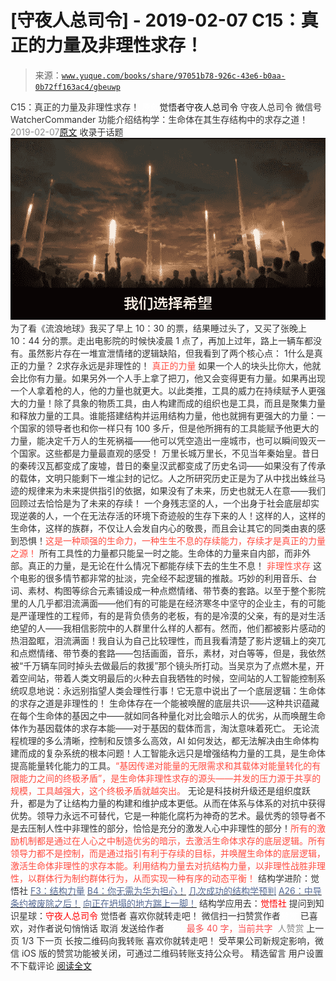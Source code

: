 # [守夜人总司令] - 2019-02-07 C15：真正的力量及非理性求存！

> 来源：[`www.yuque.com/books/share/97051b78-926c-43e6-b0aa-0b72ff163ac4/gbeuwp`](https://www.yuque.com/books/share/97051b78-926c-43e6-b0aa-0b72ff163ac4/gbeuwp)

<ne-p id="520f42f3293818f927861ebbd5b15da4_p_0" data-lake-id="520f42f3293818f927861ebbd5b15da4_p_0"><ne-text id="ue7b3828d" style="color: rgb(51, 51, 51);">C15：真正的力量及非理性求存！</ne-text></ne-p> <ne-p id="52872c31f0c09dcb88d65d69225aec21" data-lake-id="52872c31f0c09dcb88d65d69225aec21"><ne-text id="u7762fd61" ne-fontsize="12" style="color: rgb(255, 255, 255);">原创</ne-text><ne-text id="u6070075c" ne-fontsize="14">觉悟者</ne-text><ne-text id="ue4373b00" ne-fontsize="14">守夜人总司令</ne-text></ne-p> <ne-p id="53ba7129ff7ea8fe889c138982d53c65" data-lake-id="53ba7129ff7ea8fe889c138982d53c65"><ne-text id="ub9475a15" ne-fontsize="14" ne-bold="true" style="color: rgb(51, 51, 51);">守夜人总司令</ne-text></ne-p> <ne-p id="0a4b7d9b04300669933cc00808f9ad42" data-lake-id="0a4b7d9b04300669933cc00808f9ad42"><ne-text id="uc59dc722" ne-fontsize="14" style="color: rgb(51, 51, 51);">微信号</ne-text><ne-text id="u1f226cb3" ne-fontsize="14" style="color: rgb(51, 51, 51);">WatcherCommander</ne-text></ne-p> <ne-p id="a875de3d62613811b6245ac2ff356735" data-lake-id="a875de3d62613811b6245ac2ff356735"><ne-text id="u46efd6ee" ne-fontsize="14" style="color: rgb(51, 51, 51);">功能介绍</ne-text><ne-text id="ue7470c47" ne-fontsize="14" style="color: rgb(51, 51, 51);">结构学：生命体在其生存结构中的求存之道！</ne-text></ne-p> <ne-p id="e328f675a32d575e16cc3bad22b96048" data-lake-id="e328f675a32d575e16cc3bad22b96048"><ne-text id="ud1358c92" style="color: rgb(140, 140, 140);">2019-02-07</ne-text>[<ne-text id="u8c3858ef" ne-fontsize="14">原文</ne-text>](https://mp.weixin.qq.com/s?__biz=MzAxNDk1NjI2Mw==&mid=2247484284&idx=1&sn=61a563a70fd5f39ba955a07f47f6d2f8&chksm=9b8a20f4acfda9e295184b0e990ebd790f71d19a25b88d9a238b777934322c96c4ff70749982&scene=27#wechat_redirect&cpage=409)</ne-p> <ne-p id="a7d40c5bfba7b80093984778fa21696a" data-lake-id="a7d40c5bfba7b80093984778fa21696a"><ne-text id="u42ac15ef" style="color: rgb(51, 51, 51);">收录于话题</ne-text></ne-p> <ne-p id="ddc19c82aea5b0eef235b4bc71758897" data-lake-id="ddc19c82aea5b0eef235b4bc71758897" ne-alignment="center"><ne-card data-card-name="image" data-card-type="inline" id="vnJsk" data-event-boundary="card" style="color: rgb(51, 51, 51);">![](img/b412d452b64315b2c61a7cf33fa67e17.png)  <ne-p id="ce564ed4f520f7035dca7a10ee4ca2de" data-lake-id="ce564ed4f520f7035dca7a10ee4ca2de"><ne-text id="ub9dcc879" style="color: rgb(51, 51, 51);">为了看《流浪地球》我买了早上 10：30 的票，结果睡过头了，又买了张晚上 10：44 分的票。走出电影院的时候快凌晨 1 点了，再加上过年，路上一辆车都没有。虽然影片存在一堆宣泄情绪的逻辑缺陷，但我看到了两个核心点：</ne-text></ne-p> <ne-oli><ne-oli-i>1</ne-oli-i><ne-oli-c class="ne-oli-content" id="b7901d4794037c8aeb4bcaba60fd3e92" data-lake-id="b7901d4794037c8aeb4bcaba60fd3e92"><ne-text id="ue059f85c" ne-bold="true" style="color: rgb(51, 51, 51);">什么是真正的力量？</ne-text></ne-oli-c></ne-oli> <ne-oli><ne-oli-i>2</ne-oli-i><ne-oli-c class="ne-oli-content" id="12387d3edf08d2a3961e9cfe34fe9754" data-lake-id="12387d3edf08d2a3961e9cfe34fe9754"><ne-text id="u7ee11274" ne-bold="true" style="color: rgb(51, 51, 51);">求存永远是非理性的！</ne-text></ne-oli-c></ne-oli> <ne-p id="c56187ebcee7055a9ba38a9daf7dfd84" data-lake-id="c56187ebcee7055a9ba38a9daf7dfd84"><ne-text id="u8fcb89f3" ne-bold="true" style="color: rgb(255, 76, 65);">真正的力量</ne-text></ne-p> <ne-p id="381347825ae7c41d0ca4280059edb4a5" data-lake-id="381347825ae7c41d0ca4280059edb4a5"><ne-text id="u931d871d" style="color: rgb(51, 51, 51);">如果一个人的块头比你大，他就会比你有力量。如果另外一个人手上拿了把刀，他又会变得更有力量。如果再出现一个人拿着枪的人，他的力量也就更大。以此类推，工具的威力在持续赋予人更强大的力量！除了具象的物质工具，由人构建而成的组织也是工具，而且是聚集力量和释放力量的工具。谁能搭建结构并运用结构力量，他也就拥有更强大的力量：一个国家的领导者也和你一样只有 100 多斤，但是他所拥有的工具能赋予他更大的力量，能决定千万人的生死祸福——他可以凭空造出一座城市，也可以瞬间毁灭一个国家。这些都是力量最直观的感受！</ne-text></ne-p> <ne-p id="fff03e05fe2a19282ae38015d119f2ac" data-lake-id="fff03e05fe2a19282ae38015d119f2ac"><ne-text id="ufc4643b1" style="color: rgb(51, 51, 51);">万里长城万里长，不见当年秦始皇。昔日的秦砖汉瓦都变成了废墟，昔日的秦皇汉武都变成了历史名词——如果没有了传承的载体，文明只能剩下一堆尘封的记忆。人之所研究历史正是为了从中找出蛛丝马迹的规律来为未来提供指引的依据，如果没有了未来，历史也就无人在意——我们回顾过去恰恰是为了未来的存续！</ne-text></ne-p> <ne-p id="01d3044b5598b43262cb846019c2bf6b" data-lake-id="01d3044b5598b43262cb846019c2bf6b"><ne-text id="u19d9d6f3" style="color: rgb(51, 51, 51);">一个身残志坚的人，一个出身于社会底层却实现逆袭的人，一个在无法存活的环境下奇迹般的生存下来的人！这样的人，这样的生命体，这样的族群，不仅让人会发自内心的敬畏，而且会让其它的同类由衷的感到恐惧！</ne-text><ne-text id="ud4ed5600" style="color: rgb(255, 76, 65);">这是一种顽强的生命力，一种生生不息的存续能力，存续才是真正的力量之源！</ne-text></ne-p> <ne-p id="aba76805f2798e59e2bb0d86065f6d1b" data-lake-id="aba76805f2798e59e2bb0d86065f6d1b"><ne-text id="u712963b7" ne-bold="true" style="color: rgb(51, 51, 51);">所有工具性的力量都只能呈一时之能。生命体的力量来自内部，而非外部。真正的力量，是无论在什么情况下都能存续下去的生生不息！</ne-text></ne-p> <ne-p id="812defc6c419666baf9fe4c0ed6ef808" data-lake-id="812defc6c419666baf9fe4c0ed6ef808"><ne-text id="u24a2b50f" ne-bold="true" style="color: rgb(255, 76, 65);">非理性求存</ne-text></ne-p> <ne-p id="2fb4c7e3d037bc099c235a9762423a83" data-lake-id="2fb4c7e3d037bc099c235a9762423a83"><ne-text id="u385dc87f" style="color: rgb(51, 51, 51);">这个电影的很多情节都非常的扯淡，完全经不起逻辑的推敲。巧妙的利用音乐、台词、素材、构图等综合元素铺设成一种点燃情绪、带节奏的套路。以至于整个影院里的人几乎都泪流满面——他们有的可能是在经济寒冬中坚守的企业主，有的可能是严谨理性的工程师，有的是背负债务的老板，有的是冷漠的父亲，有的是对生活绝望的人——我相信影院中的人群里什么样的人都有。然而，他们都被影片感动的热泪盈眶，泪流满面！我自认为自己比较理性，而且我看清楚了影片逻辑上的突兀和点燃情绪、带节奏的套路——包括画面，音乐，素材，对白等等，但是，我依然被“千万辆车同时掉头去做最后的救援”那个镜头所打动。当吴京为了点燃木星，开着空间站，带着人类文明最后的火种去自我牺牲的时候，空间站的人工智能控制系统叹息地说：永远别指望人类会理性行事！它无意中说出了一个底层逻辑：</ne-text><ne-text id="u9c5cd2a5" ne-bold="true" style="color: rgb(51, 51, 51);">生命体的求存之道是非理性的！</ne-text></ne-p> <ne-p id="7726c5a321aaa19d5b1fccf3469a4182" data-lake-id="7726c5a321aaa19d5b1fccf3469a4182"><ne-text id="uc817f274" style="color: rgb(51, 51, 51);">生命体存在一个能被唤醒的底层共识——这种共识蕴藏在每个生命体的基因之中——就如同各种量化对比会暗示人的优劣，从而唤醒生命体作为基因载体的求存本能——对于基因的载体而言，淘汰意味着死亡。</ne-text></ne-p> <ne-p id="c4de51ae0e125a219727a0bc2b50e890" data-lake-id="c4de51ae0e125a219727a0bc2b50e890"><ne-text id="u3269238e" ne-bold="true" style="color: rgb(51, 51, 51);">无论流程梳理的多么清晰，控制和反馈多么高效，AI 如何发达，都无法解决由生命体构建而成的复杂系统的根本问题！</ne-text><ne-text id="ue2154f14" style="color: rgb(51, 51, 51);">人工智能永远只是增强结构力量的工具，是生命体提高能量转化能力的工具。</ne-text><ne-text id="u3502adbb" style="color: rgb(255, 76, 65);">“基因传递对能量的无限需求和其载体对能量转化的有限能力之间的终极矛盾”，是生命体非理性求存的源头——并发的压力源于共享的规模，工具越强大，这个终极矛盾就越突出。</ne-text></ne-p> <ne-p id="a7f7b2443e638d41b1ef28d304427880" data-lake-id="a7f7b2443e638d41b1ef28d304427880"><ne-text id="ued9e2abb" style="color: rgb(51, 51, 51);">无论是科技树升级还是组织度跃升，都是为了让结构力量的构建和维护成本更低。从而在体系与体系的对抗中获得优势。领导力永远不可替代，它是一种能化腐朽为神奇的艺术。</ne-text><ne-text id="ua4c539ec" ne-bold="true" style="color: rgb(51, 51, 51);">最优秀的领导者不是去压制人性中非理性的部分，恰恰是充分的激发人心中非理性的部分！</ne-text><ne-text id="ud142dd1b" style="color: rgb(255, 76, 65);">所有的激励机制都是通过在人心之中制造优劣的暗示，去激活生命体求存的底层逻辑。所有领导力都不是控制，而是通过指引有利于存续的目标，并唤醒生命体的底层逻辑，激活生命体非理性的求存本能。利用结构力量去对抗结构力量，以非理性战胜非理性，以群体行为制约群体行为，从而实现一种有序的动态平衡！</ne-text></ne-p> <ne-p id="9cc7456ca2744e79bfd212c4adb4d7f5" data-lake-id="9cc7456ca2744e79bfd212c4adb4d7f5"><ne-text id="u3045694f" ne-fontsize="13" style="color: rgb(51, 51, 51);">结构学进阶：</ne-text><ne-text id="u46efd52c" ne-fontsize="13" ne-bold="true" style="color: rgb(51, 51, 51);">觉悟社</ne-text></ne-p> <ne-p id="dade08d9bbf638dee4de4ca07fb4393a" data-lake-id="dade08d9bbf638dee4de4ca07fb4393a">[<ne-text id="ud7554a75" ne-fontsize="13" ne-bold="true" style="color: rgb(87, 107, 149);">F3：结构力量</ne-text>](http://mp.weixin.qq.com/s?__biz=MzAxNDk1NjI2Mw==&mid=2247484256&idx=1&sn=f10d9c530bfd6ea08b25d4bec657c13a&chksm=9b8a20e8acfda9fee057f2df26790f905c898132cac91d833d14e636edb00c20514d63189a88&scene=21#wechat_redirect)</ne-p> <ne-p id="c825d456e03784fe0dafddb19a37e5dd" data-lake-id="c825d456e03784fe0dafddb19a37e5dd">[<ne-text id="u6c24ef08" ne-fontsize="13" ne-bold="true" style="color: rgb(87, 107, 149);">B4：你无需为华为担心！</ne-text>](http://mp.weixin.qq.com/s?__biz=MzAxNDk1NjI2Mw==&mid=2247484272&idx=1&sn=b63b21dd8e2aec97201f452c0efd7175&chksm=9b8a20f8acfda9eeb379304169ddf23955b121150036cd27ea282a67cf52c9226120b51a5c96&scene=21#wechat_redirect)</ne-p> <ne-p id="6b6f9c43031e410c1c46a803718cfd78" data-lake-id="6b6f9c43031e410c1c46a803718cfd78">[<ne-text id="u6b418f24" ne-fontsize="13" ne-bold="true" style="color: rgb(87, 107, 149);">几次成功的结构学预判</ne-text>](http://mp.weixin.qq.com/s?__biz=MzAxNDk1NjI2Mw==&mid=2247484266&idx=1&sn=02ab915e029cbe24d91712f741b3f37c&chksm=9b8a20e2acfda9f4498a5c76204c101ab26e7311f2fb7d3043de108d4ff6e18d72a1c889a569&scene=21#wechat_redirect)</ne-p> <ne-p id="5ad616a3c571293e02fc82a3bf04ad65" data-lake-id="5ad616a3c571293e02fc82a3bf04ad65">[<ne-text id="u284138ac" ne-fontsize="13" ne-bold="true" style="color: rgb(87, 107, 149);">A26：中导条约被废除之后！</ne-text>](http://mp.weixin.qq.com/s?__biz=MzAxNDk1NjI2Mw==&mid=2247484277&idx=1&sn=d8ab9b4b84cbc35b890bb468b0f0afd2&chksm=9b8a20fdacfda9eb6b00d830680d3dd3f7cad33fe6b391d238e3ada16cf858da5cb12b0ecd1b&scene=21#wechat_redirect)</ne-p> <ne-p id="fb771c07143f4a64d6db708dd75ca845" data-lake-id="fb771c07143f4a64d6db708dd75ca845">[<ne-text id="u235ed2fa" ne-fontsize="13" ne-bold="true" style="color: rgb(87, 107, 149);">向正在坍塌的地方踹上一脚！</ne-text>](http://mp.weixin.qq.com/s?__biz=MzAxNDk1NjI2Mw==&mid=2247483789&idx=1&sn=5e44b7b524c3dc4bb7705f49ed0a44a3&chksm=9b8a2205acfdab139e4b1d44ef6702b09c9fbf79505340205d13fbdaa33207a997f54bee0e97&scene=21#wechat_redirect)</ne-p> <ne-p id="7b333c030465c7728e808755c6757a6f" data-lake-id="7b333c030465c7728e808755c6757a6f"><ne-text id="ud9898232" ne-bold="true" style="color: rgb(51, 51, 51);">结构学应用去：</ne-text><ne-text id="u31e3846c" ne-bold="true" style="color: rgb(255, 0, 0);">觉悟社</ne-text></ne-p> <ne-p id="e20a1afc62c7008c9c6e0f34de4b9f07" data-lake-id="e20a1afc62c7008c9c6e0f34de4b9f07"><ne-text id="u3d94192f" ne-bold="true" style="color: rgb(51, 51, 51);">提问到知识星球：</ne-text><ne-text id="u540fc81d" ne-bold="true" style="color: rgb(255, 0, 0);">守夜人总司令</ne-text></ne-p>  <ne-p id="7ff604ffa8c344fbd23c30f14fd8d7e9" data-lake-id="7ff604ffa8c344fbd23c30f14fd8d7e9"><ne-card data-card-name="image" data-card-type="inline" id="dL9PD" data-event-boundary="card" style="color: rgb(51, 51, 51);"><ne-p id="8e9504e0b60c70ba957eecc530dd71cc" data-lake-id="8e9504e0b60c70ba957eecc530dd71cc"><ne-text id="ua1ef5c6a" style="color: rgb(51, 51, 51);">觉悟者</ne-text></ne-p> <ne-p id="4b3d19e03f91d003a7643ba04d05e239" data-lake-id="4b3d19e03f91d003a7643ba04d05e239"><ne-text id="uff6f6582" style="color: rgb(51, 51, 51);">喜欢你就转走吧！</ne-text></ne-p> <ne-p id="8128ae1daf49f7c20e24fbae3df0c4b9" data-lake-id="8128ae1daf49f7c20e24fbae3df0c4b9"><ne-text id="u5f816a85" ne-bold="true" style="color: rgb(51, 51, 51);">微信扫一扫赞赏作者</ne-text><ne-text id="uff97665a" ne-bold="true" style="color: rgb(255, 255, 255);">赞赏</ne-text></ne-p> <ne-p id="264258271666dd2796aa05a29e0847f1" data-lake-id="264258271666dd2796aa05a29e0847f1"><ne-text id="u333aabaa" style="color: rgb(51, 51, 51);">已喜欢，</ne-text><ne-text id="u315699fe">对作者说句悄悄话</ne-text></ne-p> <ne-p id="5b2d9b4ee31a875fb7ac9c7f3afb78da" data-lake-id="5b2d9b4ee31a875fb7ac9c7f3afb78da"><ne-text id="u1276f3e9" style="color: rgb(51, 51, 51);">取消</ne-text></ne-p> <ne-p id="bb25ecdca7506cf66dffb8d9a3b20677" data-lake-id="bb25ecdca7506cf66dffb8d9a3b20677"><ne-text id="u5a1f420e" ne-fontsize="14" ne-bold="true" style="color: rgb(51, 51, 51);">发送给作者</ne-text></ne-p> <ne-p id="42d54d5014571dfedcc933f9da1ddb52" data-lake-id="42d54d5014571dfedcc933f9da1ddb52"><ne-text id="uf3d80dc1" ne-bold="true" style="color: rgb(255, 255, 255);">发送</ne-text></ne-p> <ne-p id="f4e8c96518f40ad0aec5710634202622" data-lake-id="f4e8c96518f40ad0aec5710634202622"><ne-text id="u0a60d287" ne-fontsize="13" style="color: rgb(250, 81, 81);">最多 40 字，当前共字</ne-text></ne-p> <ne-p id="6626ad95dcdc960106d24cda1720a695" data-lake-id="6626ad95dcdc960106d24cda1720a695"><ne-text id="ue5341352" style="color: rgb(136, 136, 136);"> 人赞赏</ne-text></ne-p> <ne-p id="aaf05017d1a7960cc0519695fcc59781" data-lake-id="aaf05017d1a7960cc0519695fcc59781"><ne-text id="uc93f7a30" style="color: rgb(51, 51, 51);">上一页</ne-text> <ne-text id="ubbbd482c">1</ne-text><ne-text id="ud760abec" style="color: rgb(51, 51, 51);">/3 下一页</ne-text></ne-p> <ne-p id="f63862da67d2b09234680b6752171f11" data-lake-id="f63862da67d2b09234680b6752171f11"><ne-text id="u936d67ab" style="color: rgb(51, 51, 51);">长按二维码向我转账</ne-text></ne-p> <ne-p id="5c9a3a6f3455ac64078781bd78360cb0" data-lake-id="5c9a3a6f3455ac64078781bd78360cb0"><ne-text id="ueeeabc2c" style="color: rgb(51, 51, 51);">喜欢你就转走吧！</ne-text></ne-p> <ne-p id="c6b8e1f8067172de704f87ca48f7be49" data-lake-id="c6b8e1f8067172de704f87ca48f7be49"><ne-text id="u3a5bda2a" style="color: rgb(51, 51, 51);">受苹果公司新规定影响，微信 iOS 版的赞赏功能被关闭，可通过二维码转账支持公众号。</ne-text></ne-p> <ne-h3 id="UBrZU" data-lake-id="UBrZU"><ne-heading-ext><ne-heading-anchor></ne-heading-anchor><ne-heading-fold></ne-heading-fold></ne-heading-ext><ne-heading-content><ne-text id="u5d237797" ne-fontsize="16" style="color: rgb(51, 51, 51);">精选留言</ne-text></ne-heading-content></ne-h3> <ne-p id="277ef255d5c566b5d3634a99d13d3376" data-lake-id="277ef255d5c566b5d3634a99d13d3376"><ne-text id="u5501eaba" style="color: rgb(51, 51, 51);">用户设置不下载评论</ne-text></ne-p> <ne-p id="1edb8b1b6921aa0289442c69487fe79f" data-lake-id="1edb8b1b6921aa0289442c69487fe79f">[<ne-text id="udbcf7be0">阅读全文</ne-text>](https://t.zsxq.com/juj2rjM)</ne-p></ne-card></ne-p></ne-card></ne-p>